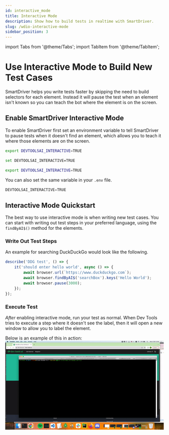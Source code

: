 ```yaml
---
id: interactive_mode
title: Interactive Mode
description: Show how to build tests in realtime with SmartDriver.
slug: /wdio-interactive-mode
sidebar_position: 3
---
```


import Tabs from '@theme/Tabs';
import TabItem from '@theme/TabItem';

# Use Interactive Mode to Build New Test Cases
SmartDriver helps you write tests faster by skipping the need to build selectors for each element. Instead it will pause the test when an element isn't known so you can teach the bot where the element is on the screen.

## Enable SmartDriver Interactive Mode
To enable SmartDriver first set an environment variable to tell SmartDriver to pause tests when it doesn't find an element, which allows you to teach it where those elements are on the screen.
<Tabs groupId="OS-choice">
<TabItem value="mac" label="MacOS">

```sh
export DEVTOOLSAI_INTERACTIVE=TRUE
```

</TabItem>
<TabItem value="windows" label="Windows">

```sh
set DEVTOOLSAI_INTERACTIVE=TRUE
```

</TabItem>
<TabItem value="linux" label="Linux">

```sh
export DEVTOOLSAI_INTERACTIVE=TRUE
```

</TabItem>
</Tabs>

You can also set the same variable in your `.env` file.
```jsx title=".env"
DEVTOOLSAI_INTERACTIVE=TRUE
```


## Interactive Mode Quickstart
The best way to use interactive mode is when writing new test cases. You can start with writing out test steps in your preferred language, using the `findByAI$()` method for the elements.


### Write Out Test Steps
An example for searching DuckDuckGo would look like the following.

```jsx title="test/specs/example.e2e.js"
describe('DDG test', () => {
    it('should enter hello world', async () => {
        await browser.url(`https://www.duckduckgo.com`);
        await browser.findByAI$('searchBox').keys('Hello World');
        await browser.pause(3000);
    });
});
```

### Execute Test
*After* enabling interactive mode, run your test as normal. When Dev Tools tries to execute a step where it doesn't see the label, then it will open a new window to allow you to label the element.

Below is an example of this in action:
![Interactive Test Example](../../static/img/interactive.gif)